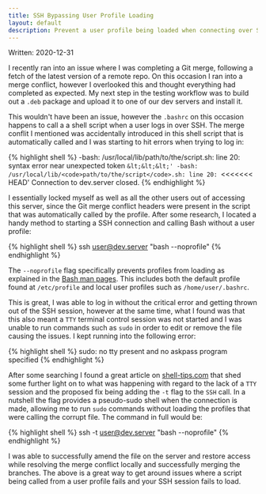 ```yaml
---
title: SSH Bypassing User Profile Loading
layout: default
description: Prevent a user profile being loaded when connecting over SSH
---
```


Written: 2020-12-31

I recently ran into an issue where I was completing a Git merge, following a fetch of the latest version of a remote repo. On this occasion I ran into a merge conflict, however I overlooked this and thought everything had completed as expected. My next step in the testing workflow was to build out a `.deb` package and upload it to one of our dev servers and install it.

This wouldn't have been an issue, however the `.bashrc` on this occasion happens to call a a shell script when a user logs in over SSH. The merge conflit I mentioned was accidentally introduced in this shell script that is automatically called and I was starting to hit errors when trying to log in:

{% highlight shell %}
-bash: /usr/local/lib/path/to/the/script.sh: line 20: syntax error near unexpected token `&lt;&lt;&lt;'
-bash: /usr/local/lib/<code>path/to/the/script</code>.sh: line 20: `&lt;&lt;&lt;&lt;&lt;&lt;&lt; HEAD'
Connection to dev.server closed.
{% endhighlight %}

I essentially locked myself as well as all the other users out of accessing this server, since the Git merge conflict headers were present in the script that was automatically called by the profile. After some research, I located a handy method to starting a SSH connection and calling Bash without a user profile:

{% highlight shell %}
ssh user@dev.server "bash --noprofile"
{% endhighlight %}

The `--noprofile` flag specifically prevents profiles from loading as explained in the [Bash man pages](https://linux.die.net/man/1/bash). This includes both the default profile found at `/etc/profile` and local user profiles such as `/home/user/.bashrc`.

This is great, I was able to log in without the critical error and getting thrown out of the SSH session, however at the same time, what I found was that this also meant a `TTY` terminal control session was not started and I was unable to run commands such as `sudo` in order to edit or remove the file causing the issues. I kept running into the following error:

{% highlight shell %}
sudo: no tty present and no askpass program specified
{% endhighlight %}

After some searching I found a great article on [shell-tips.com](https://www.shell-tips.com/linux/sudo-no-tty-present-and-no-askpass-program-specified/) that shed some further light on to what was happening with regard to the lack of a `TTY` session and the proposed fix being adding the `-t` flag to the `SSH` call. In a nutshell the flag provides a pseudo-sudo shell when the connection is made, allowing me to run `sudo` commands without loading the profiles that were calling the corrupt file. The command in full would be:

{% highlight shell %}
ssh -t user@dev.server "bash --noprofile"
{% endhighlight %}

I was able to successfully amend the file on the server and restore access while resolving the merge conflict locally and successfully merging the branches. The above is a great way to get around issues where a script being called from a user profile fails and your SSH session fails to load.
